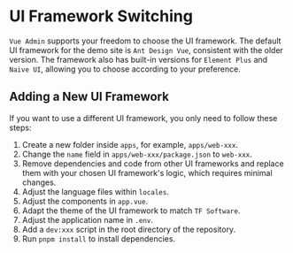 # UI Framework Switching

`Vue Admin` supports your freedom to choose the UI framework. The default UI framework for the demo site is `Ant Design Vue`, consistent with the older version. The framework also has built-in versions for `Element Plus` and `Naive UI`, allowing you to choose according to your preference.

## Adding a New UI Framework

If you want to use a different UI framework, you only need to follow these steps:

1. Create a new folder inside `apps`, for example, `apps/web-xxx`.
2. Change the `name` field in `apps/web-xxx/package.json` to `web-xxx`.
3. Remove dependencies and code from other UI frameworks and replace them with your chosen UI framework's logic, which requires minimal changes.
4. Adjust the language files within `locales`.
5. Adjust the components in `app.vue`.
6. Adapt the theme of the UI framework to match `TF Software`.
7. Adjust the application name in `.env`.
8. Add a `dev:xxx` script in the root directory of the repository.
9. Run `pnpm install` to install dependencies.
